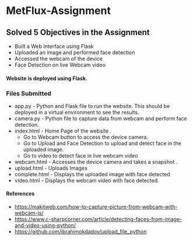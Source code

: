 # MetFlux-Assignment
## Solved 5 Objectives  in the Assignment
- Built a Web Interface using Flask
- Uploaded an image and performed face detection
- Accessed the webcam of the device
- Face Detection on live Webcam video

#### Website is deployed using Flask.

### Files Submitted 
- app.py - Python and Flask file to run the website. This should be deployed in a virtual environment to see the results.
- camera.py - Python file to capture data from webcam and perform face detection.
- index.html - Home Page of the website .
    - Go to Webcam button to access the device camera. 
    - Go to Upload and Face Detection to upload and detect face in the uploaded image.
    - Go to video to detect face in live webcam video
- webcam.html - Accesses the device camera and takes a snapshot .
- upload.html - Uploads Images 
- complete.html - Displays the uploaded image with face detected 
- video.html - Displays the webcam video with face detected.

#### References
- https://makitweb.com/how-to-capture-picture-from-webcam-with-webcam-js/
- https://www.c-sharpcorner.com/article/detecting-faces-from-image-and-video-using-python/
- https://github.com/ibrahimokdadov/upload_file_python
